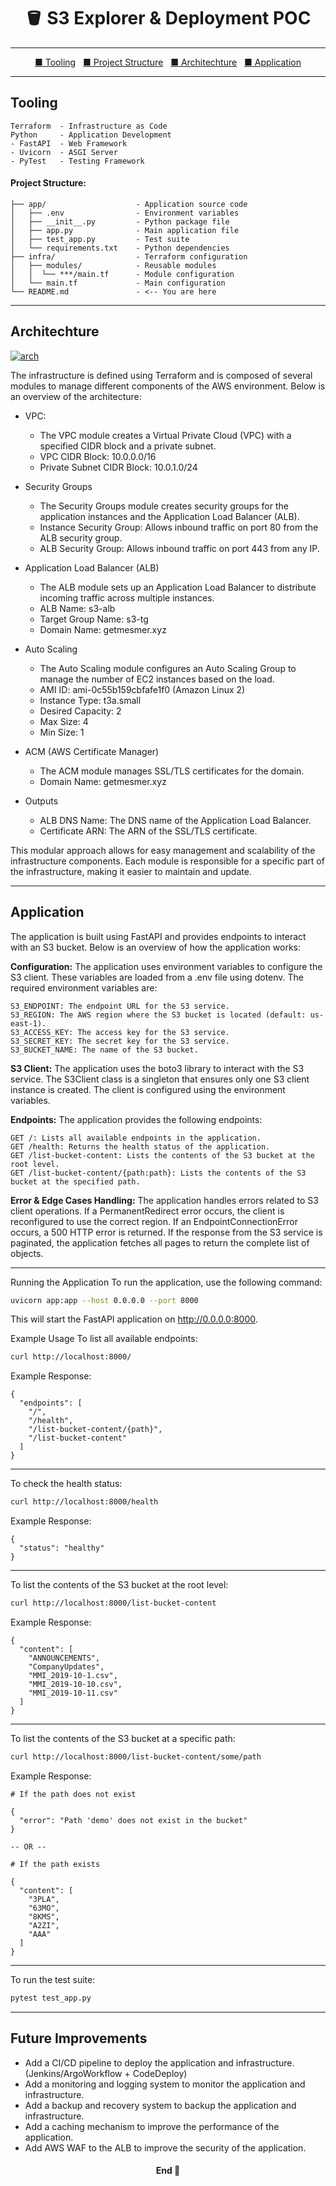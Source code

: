 <h1 align="center">🪣 S3 Explorer & Deployment POC </h1>

---

<p align="center">
  <a href="#tooling">■ Tooling</a>&nbsp;&nbsp;
  <a href="#project-structure">■ Project Structure</a>&nbsp;&nbsp;
  <a href="#architechture">■ Architechture</a>&nbsp;&nbsp;
  <a href="#application">■ Application</a>
</p>

---

## Tooling

```
Terraform  - Infrastructure as Code
Python     - Application Development
- FastAPI  - Web Framework
- Uvicorn  - ASGI Server
- PyTest   - Testing Framework
```

#### Project Structure:

```
├── app/                    - Application source code
│   ├── .env                - Environment variables
│   ├── __init__.py         - Python package file
│   ├── app.py              - Main application file
│   ├── test_app.py         - Test suite
│   └── requirements.txt    - Python dependencies
├── infra/                  - Terraform configuration
│   ├── modules/            - Reusable modules
│   │  └── ***/main.tf      - Module configuration
│   └── main.tf             - Main configuration
└── README.md               - <-- You are here
```

---

## Architechture

[![arch](media/arch.png)]()

The infrastructure is defined using Terraform and is composed of several modules to manage different components of the AWS environment. Below is an overview of the architecture:

- VPC:
  - The VPC module creates a Virtual Private Cloud (VPC) with a specified CIDR block and a private subnet.
  - VPC CIDR Block: 10.0.0.0/16
  - Private Subnet CIDR Block: 10.0.1.0/24

- Security Groups
  - The Security Groups module creates security groups for the application instances and the Application Load Balancer (ALB).
  - Instance Security Group: Allows inbound traffic on port 80 from the ALB security group.
  - ALB Security Group: Allows inbound traffic on port 443 from any IP.

- Application Load Balancer (ALB)
  - The ALB module sets up an Application Load Balancer to distribute incoming traffic across multiple instances.
  - ALB Name: s3-alb
  - Target Group Name: s3-tg
  - Domain Name: getmesmer.xyz

- Auto Scaling
  - The Auto Scaling module configures an Auto Scaling Group to manage the number of EC2 instances based on the load.
  - AMI ID: ami-0c55b159cbfafe1f0 (Amazon Linux 2)
  - Instance Type: t3a.small
  - Desired Capacity: 2
  - Max Size: 4
  - Min Size: 1

- ACM (AWS Certificate Manager)
  - The ACM module manages SSL/TLS certificates for the domain.
  - Domain Name: getmesmer.xyz

- Outputs
  - ALB DNS Name: The DNS name of the Application Load Balancer.
  - Certificate ARN: The ARN of the SSL/TLS certificate.

This modular approach allows for easy management and scalability of the infrastructure components. Each module is responsible for a specific part of the infrastructure, making it easier to maintain and update.

---

## Application

The application is built using FastAPI and provides endpoints to interact with an S3 bucket. Below is an overview of how the application works:

**Configuration:** The application uses environment variables to configure the S3 client. These variables are loaded from a .env file using dotenv. The required environment variables are:
```
S3_ENDPOINT: The endpoint URL for the S3 service.
S3_REGION: The AWS region where the S3 bucket is located (default: us-east-1).
S3_ACCESS_KEY: The access key for the S3 service.
S3_SECRET_KEY: The secret key for the S3 service.
S3_BUCKET_NAME: The name of the S3 bucket.
```

**S3 Client:** The application uses the boto3 library to interact with the S3 service. The S3Client class is a singleton that ensures only one S3 client instance is created. The client is configured using the environment variables.

**Endpoints:** The application provides the following endpoints:
```
GET /: Lists all available endpoints in the application.
GET /health: Returns the health status of the application.
GET /list-bucket-content: Lists the contents of the S3 bucket at the root level.
GET /list-bucket-content/{path:path}: Lists the contents of the S3 bucket at the specified path.
```

**Error & Edge Cases Handling:** The application handles errors related to S3 client operations. If a PermanentRedirect error occurs, the client is reconfigured to use the correct region. If an EndpointConnectionError occurs, a 500 HTTP error is returned. If the response from the S3 service is paginated, the application fetches all pages to return the complete list of objects.

---

Running the Application
To run the application, use the following command:
```bash
uvicorn app:app --host 0.0.0.0 --port 8000
```
This will start the FastAPI application on http://0.0.0.0:8000.

Example Usage
To list all available endpoints:
```bash
curl http://localhost:8000/
```
Example Response:
```
{
  "endpoints": [
    "/",
    "/health",
    "/list-bucket-content/{path}",
    "/list-bucket-content"
  ]
}
```
---
To check the health status:
```bash
curl http://localhost:8000/health
```
Example Response:
```
{
  "status": "healthy"
}
```
---
To list the contents of the S3 bucket at the root level:
```bash
curl http://localhost:8000/list-bucket-content
```
Example Response:
```
{
  "content": [
    "ANNOUNCEMENTS",
    "CompanyUpdates",
    "MMI_2019-10-1.csv",
    "MMI_2019-10-10.csv",
    "MMI_2019-10-11.csv"
  ]
}
```
---
To list the contents of the S3 bucket at a specific path:
```bash
curl http://localhost:8000/list-bucket-content/some/path
```
Example Response:
```
# If the path does not exist

{
  "error": "Path 'demo' does not exist in the bucket"
}

-- OR --

# If the path exists

{
  "content": [
    "3PLA",
    "63MO",
    "8KMS",
    "A2ZI",
    "AAA"
  ]
}
```
---
To run the test suite:
```bash
pytest test_app.py
```
---

## Future Improvements

- Add a CI/CD pipeline to deploy the application and infrastructure. (Jenkins/ArgoWorkflow + CodeDeploy)
- Add a monitoring and logging system to monitor the application and infrastructure.
- Add a backup and recovery system to backup the application and infrastructure.
- Add a caching mechanism to improve the performance of the application.
- Add AWS WAF to the ALB to improve the security of the application.

<h4 align="center">End 👋</h4>

